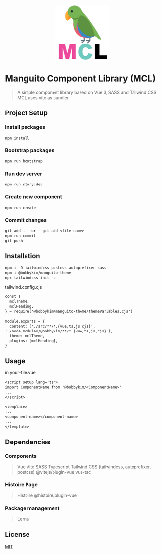 <p align="center">
    <img width="180" src="public/mcl-logo-square.png" alt="MCL Logo" />
</p>

# Manguito Component Library (MCL)

> A simple component library based on Vue 3, SASS and Tailwind CSS
> MCL uses vite as bundler

## Project Setup

### Install packages

```
npm install
```

### Bootstrap packages

```
npm run bootstrap
```

### Run dev server

```
npm run story:dev
```

### Create new component

```
npm run create
```

### Commit changes

```
git add . --or-- git add <file-name>
npm run commit
git push
```

## Installation

```
npm i -D tailwindcss postcss autoprefixer sass
npm i @bobbykim/manguito-theme
npx tailwindcss init -p
```

tailwind.config.cjs

```
const {
  mclTheme,
  mclHeading,
} = require('@bobbykim/manguito-theme/themeVariables.cjs')

module.exports = {
  content: ['./src/**/*.{vue,ts,js,cjs}', './node_modules/@bobbykim/**/*.{vue,ts,js,cjs}'],
  theme: mclTheme,
  plugins: [mclHeading],
}
```

## Usage

in your-file.vue

```
<script setup lang='ts'>
import ComponentName from '@bobbykim/<ComponentName>'
...
</script>

<template>
...
<component-name></component-name>
...
</template>

```

## Dependencies

### Components

> Vue
> Vite
> SASS
> Typescript
> Tailwind CSS (tailwindcss, autoprefixer, postcss)
> @vitejs/plugin-vue
> vue-tsc

### Histoire Page

> Histoire
> @histoire/plugin-vue

### Package management

> Lerna

## License

[MIT](http://opensource.org/licenses/MIT)
